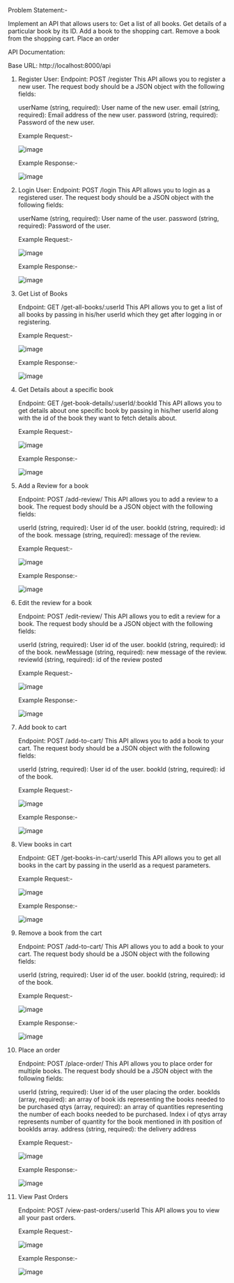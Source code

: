 Problem Statement:-

Implement an API that allows users to:
Get a list of all books.
Get details of a particular book by its ID.
Add a book to the shopping cart.
Remove a book from the shopping cart.
Place an order

API Documentation:

Base URL: http://localhost:8000/api

1.  Register User:
    Endpoint: POST /register
    This API allows you to register a new user. The request body should be a JSON object with the following fields:

    userName (string, required): User name of the new user.
    email (string, required): Email address of the new user.
    password (string, required): Password of the new user.
    
    Example Request:-
    
    ![image](https://user-images.githubusercontent.com/73885838/226157743-1278bb8a-08a5-4915-bd8f-3edd2db40c88.png)
    
    Example Response:-
    
    ![image](https://user-images.githubusercontent.com/73885838/226157910-8bcc24e7-53e9-4486-a54b-89c72a420c4d.png)

2.  Login User:
    Endpoint: POST /login
    This API allows you to login as a registered user. The request body should be a JSON object with the following fields:

    userName (string, required): User name of the user.
    password (string, required): Password of the user.
    
    Example Request:-
    
    ![image](https://user-images.githubusercontent.com/73885838/226158169-af4899fb-5cf8-463b-a3fe-6e4f607781b4.png)
    
    Example Response:-
    
    ![image](https://user-images.githubusercontent.com/73885838/226158187-bb65bd6b-421c-4a4c-8dcb-4d08beeb387a.png)
    
    
3.  Get List of Books
    
    Endpoint: GET /get-all-books/:userId
    This API allows you to get a list of all books by passing in his/her userId which they get after logging in or registering. 

    Example Request:-
    
    ![image](https://user-images.githubusercontent.com/73885838/226158307-71207c05-d8fc-40c8-8bda-07c9748594c9.png)

    Example Response:-
    
    ![image](https://user-images.githubusercontent.com/73885838/226158343-de52c021-dbb8-424f-8a0d-d0faa621a9f3.png)

4.  Get Details about a specific book

    Endpoint: GET /get-book-details/:userId/:bookId
    This API allows you to get details about one specific book by passing in his/her userId along with the id of the book they want to fetch details about. 

    Example Request:-

    ![image](https://user-images.githubusercontent.com/73885838/226158466-9ae64c3f-69b3-454b-92aa-c8bcc161a2ba.png)

    Example Response:-    
    
    ![image](https://user-images.githubusercontent.com/73885838/226158479-54f70f1a-f9c5-463a-9603-04d8f6be85a2.png)

5.  Add a Review for a book

    Endpoint: POST /add-review/
    This API allows you to add a review to a book. The request body should be a JSON object with the following fields:

    userId (string, required): User id of the user.
    bookId (string, required): id of the book.
    message (string, required): message of the review.

    Example Request:-
    
    ![image](https://user-images.githubusercontent.com/73885838/226158629-3495d7fb-dc1e-4c80-aea7-01f65cb04487.png)

    Example Response:-
    
    ![image](https://user-images.githubusercontent.com/73885838/226158651-6fada814-ed8b-4c8f-a6f5-97459e8460b8.png)


6.  Edit the review for a book

    Endpoint: POST /edit-review/
    This API allows you to edit a review for a book. The request body should be a JSON object with the following fields:

    userId (string, required): User id of the user.
    bookId (string, required): id of the book.
    newMessage (string, required): new message of the review.
    reviewId (string, required): id of the review posted
    
    Example Request:-

    ![image](https://user-images.githubusercontent.com/73885838/226159352-ad573796-b6e7-4a63-861f-d5338555a26d.png)

    Example Response:-
    
    ![image](https://user-images.githubusercontent.com/73885838/226159365-6cbf261f-2f84-422d-b664-b0c3b8278563.png)


7.  Add book to cart
    
    Endpoint: POST /add-to-cart/
    This API allows you to add a book to your cart. The request body should be a JSON object with the following fields:

    userId (string, required): User id of the user.
    bookId (string, required): id of the book.

    Example Request:-
    
    ![image](https://user-images.githubusercontent.com/73885838/226159821-f27eb051-7c8f-408f-b4a7-eab6d6677b33.png)

    Example Response:-
    
    ![image](https://user-images.githubusercontent.com/73885838/226159874-13cda404-99e5-4fde-8106-f756ed3bfa0f.png)

8.  View books in cart

    Endpoint: GET /get-books-in-cart/:userId
    This API allows you to get all books in the cart by passing in the userId as a request parameters.

    Example Request:-
    
    ![image](https://user-images.githubusercontent.com/73885838/226159978-17c24ada-dbae-4132-8ab9-677db2008d76.png)

    Example Response:-
    
    ![image](https://user-images.githubusercontent.com/73885838/226160030-ea0f43c6-79bc-423a-9bb8-65c677f89d11.png)
    
    
 9. Remove a book from the cart
 
    Endpoint: POST /add-to-cart/
    This API allows you to add a book to your cart. The request body should be a JSON object with the following fields:

    userId (string, required): User id of the user.
    bookId (string, required): id of the book.

    Example Request:-   
    
    ![image](https://user-images.githubusercontent.com/73885838/226160088-1b86c32e-5a52-4ffe-8b5e-da89ec34d0b8.png)

    Example Response:-
    
    ![image](https://user-images.githubusercontent.com/73885838/226160098-55938a67-f2d7-4554-a133-13933a49101a.png)

10. Place an order

    Endpoint: POST /place-order/
    This API allows you to place order for multiple books. The request body should be a JSON object with the following fields:

    userId (string, required): User id of the user placing the order.
    bookIds (array, required): an array of book ids representing the books needed to be purchased
    qtys (array, required): an array of quantities representing the number of each books needed to be purchased. Index i of qtys array represents number of quantity 
    for the book mentioned in ith position of bookIds array.
    address (string, required): the delivery address

    Example Request:-
    
    ![image](https://user-images.githubusercontent.com/73885838/226160156-4d7ee5eb-dd17-4a5b-8cc8-3d6f990aae3a.png)

    Example Response:-
    
    ![image](https://user-images.githubusercontent.com/73885838/226161038-82f69da5-4a69-4ce3-83f2-b4b96110ed31.png)
    
11. View Past Orders

    Endpoint: POST /view-past-orders/:userId
    This API allows you to view all your past orders.

    Example Request:-
    
    ![image](https://user-images.githubusercontent.com/73885838/226161711-b085105f-0bbe-41e7-99ac-4235e2177921.png)

    Example Response:-
    
    ![image](https://user-images.githubusercontent.com/73885838/226161739-83fcaa72-e8d1-40cd-a2aa-7fc558acbb32.png)
